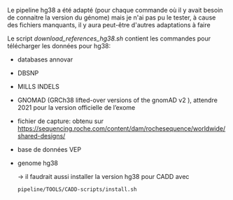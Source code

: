 Le pipeline hg38 a été adapté (pour chaque commande où il y avait besoin de connaitre la version du génome) mais je n'ai pas pu le tester, à cause des fichiers manquants, il y aura peut-être d'autres adaptations à faire

Le script _download_references_hg38.sh_ contient les commandes pour télécharger les données pour hg38:
- databases annovar
- DBSNP
- MILLS INDELS
- GNOMAD (GRCh38 lifted-over versions of the gnomAD v2 ), attendre 2021 pour la version officielle de l’exome
- fichier de capture: obtenu sur https://sequencing.roche.com/content/dam/rochesequence/worldwide/shared-designs/
- base de données VEP
- genome hg38

    -> il faudrait aussi installer la version hg38 pour CADD avec 
    ```
    pipeline/TOOLS/CADD-scripts/install.sh
    ```
